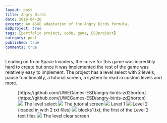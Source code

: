 ```yaml
---
layout: post
title: Angry Birds
date: 2018-04-26
excerpt: An ASGE adaptation of the Angry Birds formula.
ESDproject: true
tags: [portfolio project, code, game, ESDproject]
category: post
published: true
comments: true
---
```

Leading on from Space Invaders, the curve for this game was incredibly hard to create but once it was implemented the rest of the game was relatively easy to implement. The project has a level select with 2 levels, pause functionality, a tutorial screen, a system to read in custom levels and more. 
<figure>
[https://github.com/UWEGames-ESD/angry-birds-zd2horton](https://github.com/UWEGames-ESD/angry-birds-zd2horton)
<a href="https://i.imgur.com/LSUoj60.png"><img src="https://i.imgur.com/LSUoj60.png"></a>
The level select
<a href="https://i.imgur.com/L3W3VKg.png"><img src="https://i.imgur.com/L3W3VKg.png"></a>
The tutorial screen
<a href="https://i.imgur.com/wdEPLlC.png"><img src="https://i.imgur.com/wdEPLlC.png"></a>
Level 1
<a href="https://i.imgur.com/2BSkGKB.png"><img src="https://i.imgur.com/2BSkGKB.png"></a>
Level 2 (loaded in with 2 txt files)
<a href="https://i.imgur.com/bhXmKuH.png"><img src="https://i.imgur.com/bhXmKuH.png"></a>
blocks1.txt, the first of the Level 2 text files
<a href="https://i.imgur.com/AyQBD9b.png"><img src="https://i.imgur.com/AyQBD9b.png"></a>
The level clear screen
</figure>